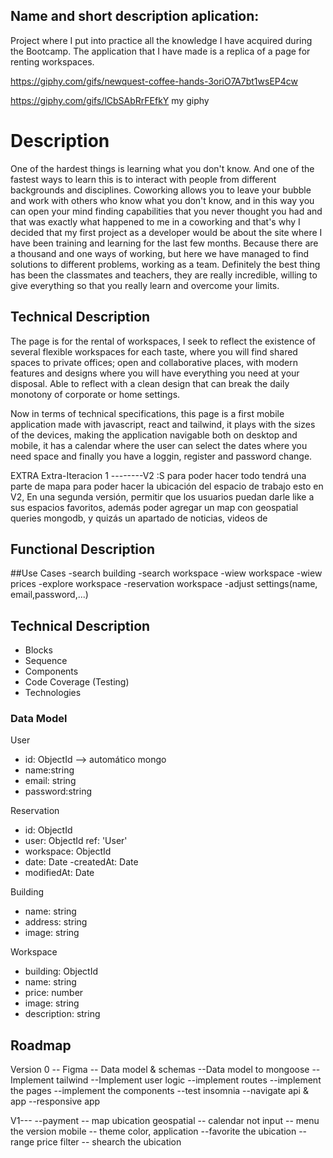 ## Name and short description aplication: 
Project where I put into practice all the knowledge I have acquired during the Bootcamp.
The application that I have made is a replica of a page for renting workspaces.

https://giphy.com/gifs/newquest-coffee-hands-3oriO7A7bt1wsEP4cw

https://giphy.com/gifs/lCbSAbRrFEfkY
my giphy

# Description 

One of the hardest things is learning what you don't know. And one of the fastest ways to learn this is to interact with people from different backgrounds and disciplines. Coworking allows you to leave your bubble and work with others who know what you don't know, and in this way you can open your mind finding capabilities that you never thought you had and that was exactly what happened to me in a coworking and that's why I decided that my first project as a developer would be about the site where I have been training and learning for the last few months.
Because there are a thousand and one ways of working, but here we have managed to find solutions to different problems, working as a team. Definitely the best thing has been the classmates and teachers, they are really incredible, willing to give everything so that you really learn and overcome your limits.

## Technical Description

The page is for the rental of workspaces, I seek to reflect the existence of several flexible workspaces for each taste, where you will find shared spaces to private offices; open and collaborative places, with modern features and designs where you will have everything you need at your disposal. Able to reflect with a clean design that can break the daily monotony of corporate or home settings.

Now in terms of technical specifications, this page is a first mobile application made with javascript, react and tailwind, it plays with the sizes of the devices, making the application navigable both on desktop and mobile, it has a calendar where the user can select the dates where you need space and finally you have a loggin, register and password change.

EXTRA
Extra-Iteracion 1 --------V2 :S  para poder hacer todo tendrá una parte de mapa para poder hacer la ubicación del espacio de trabajo esto en V2,
En una segunda versión, permitir que los usuarios puedan darle like a sus espacios favoritos, además poder agregar un map con geospatial queries mongodb, y quizás un apartado de noticias, videos de  


## Functional Description

##Use Cases
-search building
-search workspace
-wiew workspace
-wiew prices
-explore workspace
-reservation workspace
-adjust settings(name, email,password,...)

## Technical Description
- Blocks
- Sequence
- Components
- Code Coverage (Testing)
- Technologies

### Data Model

 User
- id: ObjectId --> automático mongo
- name:string
- email: string
- password:string

Reservation
- id: ObjectId 
- user: ObjectId ref: 'User'
- workspace: ObjectId
- date: Date
-createdAt: Date
- modifiedAt: Date

Building
- name: string
- address: string
- image: string

Workspace
- building: ObjectId
- name: string
- price: number
- image: string
- description: string



## Roadmap

Version 0
-- Figma
-- Data model & schemas
--Data model to mongoose
--Implement tailwind
--Implement user logic
--implement routes
--implement the pages 
--implement the components
--test insomnia
--navigate api & app
--responsive app

V1---
--payment 
-- map ubication geospatial 
-- calendar not input
-- menu the version mobile
-- theme color, application
--favorite the ubication
--range price filter
-- shearch the ubication



